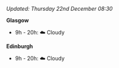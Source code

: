 *Updated: Thursday 22nd December 08:30*

**Glasgow**

* 9h - 20h: :cloud: Cloudy

**Edinburgh**

* 9h - 20h: :cloud: Cloudy
